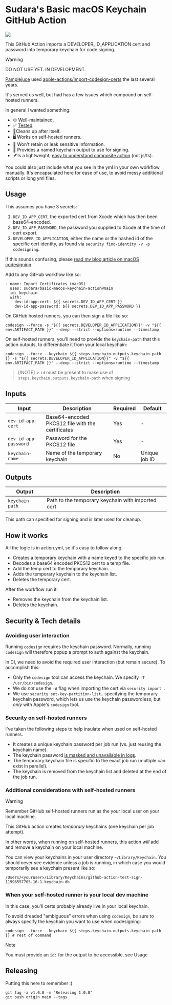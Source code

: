 # Sudara's Basic macOS Keychain GitHub Action

[![](https://github.com/sudara/basic-macos-keychain-action/actions/workflows/tests.yml/badge.svg)](https://github.com/sudara/basic-macos-keychain-action/actions)

This GitHub Action imports a DEVELOPER_ID_APPLICATION cert and password into temporary keychain for code signing.

> [!WARNING]
> DO NOT USE YET. IN DEVELOPMENT.

[Pamplejuce](https://github.com/sudara/pamplejuce) used [apple-actions/import-codesign-certs](https://github.com/Apple-Actions/import-codesign-certs) the last several years.

It's served us well, but had has a few issues which compound on self-hosted runners.

In general I wanted something:

- ⚙️ Well-maintained.
- ✅ [Tested](https://github.com/sudara/basic-macos-keychain-action/blob/main/.github/workflows/tests.yml).
- 🧹Cleans up after itself.
- 🖥️ Works on self-hosted runners.
- 🔐 Won't retain or leak sensitive information.
- 🤝 Provides a named keychain output to use for signing.
- 🪶Is a lightweight, [easy to understand composite action](https://github.com/sudara/basic-macos-keychain-action/blob/main/action.yml) (not js/ts).

You could also just include what you see in the yml in your own workflow manually. It's encapsulated here for ease of use, to avoid messy additional scripts or long yml files.

## Usage

This assumes you have 3 secrets:

1. `DEV_ID_APP_CERT`, the exported cert from Xcode which has then been base64-encoded.
2. `DEV_ID_APP_PASSWORD`, the password you supplied to Xcode at the time of cert export.
3. `DEVELOPER_ID_APPLICATION`, either the name or the hashed id of the specific cert identity, as found via `security find-identity -v -p codesigning`.

If this sounds confusing, please [read my blog article on macOS codesigning](https://melatonin.dev/blog/how-to-code-sign-and-notarize-macos-audio-plugins-in-ci/):

Add to any GitHub workflow like so:

```
- name: Import Certificates (macOS)
  uses: sudara/basic-macos-keychain-action@main
  id: keychain
  with:
    dev-id-app-cert: ${{ secrets.DEV_ID_APP_CERT }}
    dev-id-app-password: ${{ secrets.DEV_ID_APP_PASSWORD }}
```

On GitHub hosted runners, you can then sign a file like so:

```
codesign --force -s "${{ secrets.DEVELOPER_ID_APPLICATION}}" -v "${{ env.ARTIFACT_PATH }}" --deep --strict --options=runtime --timestamp
```

On self-hosted runners, you'll need to provide the `keychain-path` that this action outputs, to differentiate it from your local keychain:

```
codesign --force --keychain ${{ steps.keychain.outputs.keychain-path }} -s "${{ secrets.DEVELOPER_ID_APPLICATION}}" -v "${{ env.ARTIFACT_PATH }}" --deep --strict --options=runtime --timestamp
```

> [!NOTE] > `id` must be present to make use of `steps.keychain.outputs.keychain-path` when signing

## Inputs

| Input                 | Description                                      | Required | Default       |
| --------------------- | ------------------------------------------------ | -------- | ------------- |
| `dev-id-app-cert`     | Base64-encoded PKCS12 file with the certificates | Yes      | -             |
| `dev-id-app-password` | Password for the PKCS12 file                     | Yes      | -             |
| `keychain-name`       | Name of the temporary keychain                   | No       | Unique job ID |

## Outputs

| Output          | Description                                       |
| --------------- | ------------------------------------------------- |
| `keychain-path` | Path to the temporary keychain with imported cert |

This path can specified for signing and is later used for cleanup.

## How it works

All the logic is in action.yml, so it's easy to follow along.

- Creates a temporary keychain with a name keyed to the specific job run.
- Decodes a base64 encoded PKCS12 cert to a temp file.
- Add the temp cert to the temporary keychain.
- Adds the temporary keychain to the keychain list.
- Deletes the temporary cert.

After the workflow run it:

- Removes the keychain from the keychain list.
- Deletes the keychain.

## Security & Tech details

### Avoiding user interaction

Running `codesign` requires the keychain password. Normally, running `codesign` will therefore popup a prompt to auth against the keychain.

In CI, we need to avoid the required user interaction (but remain secure). To accomplish this:

- Only the `codesign` tool can access the keychain. We specify `-T /usr/bin/codesign`.
- We do _not_ use the `-A` flag when importing the cert via `security import `.
- We use `security set-key-partition-list,` specifying the temporary keychain password, which lets us use the keychain passwordless, but _only_ with Apple's `codesign` tool.

### Security on self-hosted runners

I've taken the following steps to help insulate when used on self-hosted runners.

- It creates a unique keychain password per job run (vs. just reusing the keychain name).
- The keychain password [is masked and unavailable in logs](https://docs.github.com/en/actions/writing-workflows/choosing-what-your-workflow-does/workflow-commands-for-github-actions#masking-a-value-in-a-log).
- The temporary keychain file is specific to the exact job run (multiple can exist in parallel).
- The keychain is removed from the keychain list and deleted at the end of the job run.

### Additional considerations with self-hosted runners

> [!WARNING]
> Remember GitHub self-hosted runners run as the your local user on your local machine.

This GitHub action creates _temporary_ keychains (one keychain per job attempt).

In other words, when running on self-hosted runners, this action _will_ add and remove a keychain on your local machine.

You can view your keychains in your user directory `~/Library/Keychain`. You should never see evidence unless a job is running, in which case you would temporarily see a keychain present like so:

```
/Users/<youruser>/Library/Keychains/github-action-test-sign-11996557705-16-1.keychain-db
```

### When your self-hosted runner is your local dev machine

In this case, you'll certs probably already live in your local keychain.

To avoid dreaded "ambiguous" errors when using `codesign`, be sure to always specify the keychain you want to use when codesigning:

```
codesign --force --keychain ${{ steps.keychain.outputs.keychain-path }} # rest of command
```

> [!NOTE]
> You must provide an `id:` for the output to be accessible, see Usage

## Releasing

Putting this here to remember :)

```
git tag -a v1.0.0 -m "Releasing 1.0.0"
git push origin main --tags
```
